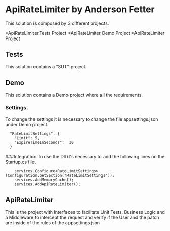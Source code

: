 # ApiRateLimiter by Anderson Fetter

This solution is composed by 3 different projects.

*ApiRateLimiter.Tests Project
*ApiRateLimiter.Demo Project
*ApiRateLimiter Project

## Tests
This solution contains a "SUT" project.

## Demo
This solution contains a Demo project where all the requirements.

### Settings.
To change the settings it is necessary to change the file appsettings.json under Demo project.

```
  "RateLimitSettings": {
    "Limit": 5,
    "ExpireTimeInSeconds":  30
  }
```

###Integration
To use the Dll it's necessary to add the following lines on the Startup.cs file.

```
    services.Configure<RateLimitSettings>(Configuration.GetSection("RateLimitSettings"));
    services.AddMemoryCache();
    services.AddApiRateLimiter();
```

## ApiRateLimiter
This is the project with Interfaces to facilitate Unit Tests, Business Logic and a Middleware to intercept the request and verify if the User and the patch are inside of the rules of the appsettings.json
